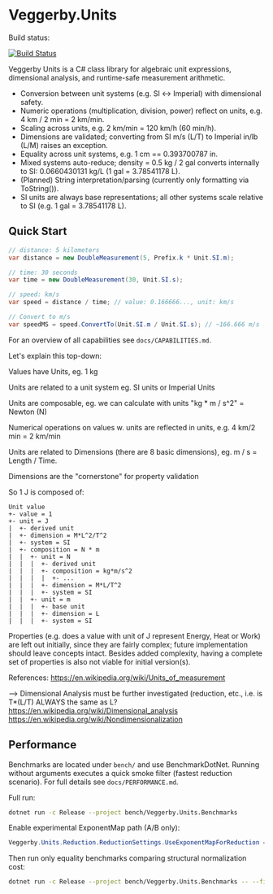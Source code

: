 # Veggerby.Units

Build status:

[![Build Status](https://travis-ci.org/veggerby/Veggerby.Units.svg?branch=master)](https://travis-ci.org/veggerby/Veggerby.Units)

Veggerby Units is a C# class library for algebraic unit expressions, dimensional analysis, and runtime-safe measurement arithmetic.

* Conversion between unit systems (e.g. SI ↔ Imperial) with dimensional safety.
* Numeric operations (multiplication, division, power) reflect on units, e.g. 4 km / 2 min = 2 km/min.
* Scaling across units, e.g. 2 km/min = 120 km/h (60 min/h).
* Dimensions are validated; converting from SI m/s (L/T) to Imperial in/lb (L/M) raises an exception.
* Equality across unit systems, e.g. 1 cm == 0.393700787 in.
* Mixed systems auto-reduce; density = 0.5 kg / 2 gal converts internally to SI: 0.0660430131 kg/L (1 gal = 3.78541178 L).
* (Planned) String interpretation/parsing (currently only formatting via ToString()).
* SI units are always base representations; all other systems scale relative to SI (e.g. 1 gal = 3.78541178 L).

## Quick Start

```csharp
// distance: 5 kilometers
var distance = new DoubleMeasurement(5, Prefix.k * Unit.SI.m);

// time: 30 seconds
var time = new DoubleMeasurement(30, Unit.SI.s);

// speed: km/s
var speed = distance / time; // value: 0.166666..., unit: km/s

// Convert to m/s
var speedMS = speed.ConvertTo(Unit.SI.m / Unit.SI.s); // ~166.666 m/s
```

For an overview of all capabilities see `docs/CAPABILITIES.md`.

Let's explain this top-down:

Values have Units, eg. 1 kg

Units are related to a unit system eg. SI units or Imperial Units

Units are composable, eg. we can calculate with units
    "kg * m / s^2" = Newton (N)

Numerical operations on values w. units are reflected in units, e.g.
    4 km/2 min = 2 km/min

Units are related to Dimensions (there are 8 basic dimensions), eg.
    m / s = Length / Time.

Dimensions are the "cornerstone" for property validation

So 1 J is composed of:

```text
Unit value
+- value = 1
+- unit = J
|  +- derived unit
|  +- dimension = M*L^2/T^2
|  +- system = SI
|  +- composition = N * m
|  |  +- unit = N
|  |  |  +- derived unit
|  |  |  +- composition = kg*m/s^2
|  |  |  |  +- ...
|  |  |  +- dimension = M*L/T^2
|  |  |  +- system = SI
|  |  +- unit = m
|  |  |  +- base unit
|  |  |  +- dimension = L
|  |  |  +- system = SI
```

Properties (e.g. does a value with unit of J represent Energy, Heat or Work)
are left out initially, since they are fairly complex; future implementation
should leave concepts intact. Besides added complexity, having a complete set
of properties is also not viable for initial version(s).

References:
<https://en.wikipedia.org/wiki/Units_of_measurement>

--> Dimensional Analysis must be further investigated (reduction, etc., i.e.
is T*(L/T) ALWAYS the same as L?
<https://en.wikipedia.org/wiki/Dimensional_analysis>
<https://en.wikipedia.org/wiki/Nondimensionalization>

## Performance

Benchmarks are located under `bench/` and use BenchmarkDotNet. Running without arguments executes a quick
smoke filter (fastest reduction scenario). For full details see `docs/PERFORMANCE.md`.

Full run:

```bash
dotnet run -c Release --project bench/Veggerby.Units.Benchmarks
```

Enable experimental ExponentMap path (A/B only):

```csharp
Veggerby.Units.Reduction.ReductionSettings.UseExponentMapForReduction = true;
```

Then run only equality benchmarks comparing structural normalization cost:

```bash
dotnet run -c Release --project bench/Veggerby.Units.Benchmarks -- --filter *EqualityBenchmarks*
```
